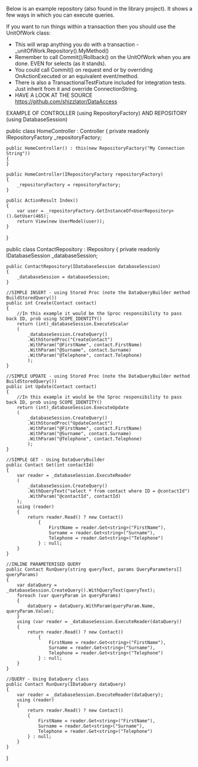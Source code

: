 Below is an example repository (also found in the library project). 
It shows a few ways in which you can execute queries.

If you want to run things within a transaction then you should use the UnitOfWork class:

- This will wrap anything you do with a transaction - _unitOfWork.Repository<MyRepo>().MyMethod()
- Remember to call Commit()/Rollback() on the UnitOfWork when you are done. EVEN for selects (as it stands).
- You could call Commit() on request end or by overriding OnActionExecuted or an equivalent event/method.
- There is also a TransactionalTestFixture included for integration tests. Just inherit from it and override ConnectionString.
- HAVE A LOOK AT THE SOURCE https://github.com/shizzlator/DataAccess


EXAMPLE OF CONTROLLER (using RepositoryFactory) AND REPOSITORY (using DatabaseSession)

public class HomeController : Controller
{
    private readonly IRepositoryFactory _repositoryFactory;

    public HomeController() : this(new RepositoryFactory("My Connection String"))
    {
    }

    public HomeController(IRepositoryFactory repositoryFactory)
    {
        _repositoryFactory = repositoryFactory;
    }

    public ActionResult Index()
    {
        var user = _repositoryFactory.GetInstanceOf<UserRepository>().GetUser(465);
        return View(new UserModel(user));
    }
}

public class ContactRepository : IRepository
{
    private readonly IDatabaseSession _databaseSession;

    public ContactRepository(IDatabaseSession databaseSession)
    {
        _databaseSession = databaseSession;
    }

    //SIMPLE INSERT - using Stored Proc (note the DataQueryBuilder method BuildStoredQuery())
    public int Create(Contact contact)
    {
        //In this example it would be the Sproc responsibility to pass back ID, prob using SCOPE_IDENTITY()
        return (int)_databaseSession.ExecuteScalar
        (
            _databaseSession.CreateQuery()
            .WithStoredProc("CreateContact")
            .WithParam("@FirstName", contact.FirstName)
            .WithParam("@Surname", contact.Surname)
            .WithParam("@Telephone", contact.Telephone)
            );
    }

	//SIMPLE UPDATE - using Stored Proc (note the DataQueryBuilder method BuildStoredQuery())
    public int Update(Contact contact)
    {
        //In this example it would be the Sproc responsibility to pass back ID, prob using SCOPE_IDENTITY()
        return (int)_databaseSession.ExecuteUpdate
        (
            _databaseSession.CreateQuery()
            .WithStoredProc("UpdateContact")
            .WithParam("@FirstName", contact.FirstName)
            .WithParam("@Surname", contact.Surname)
            .WithParam("@Telephone", contact.Telephone)
            );
    }

    //SIMPLE GET - Using DataQueryBuilder
    public Contact Get(int contactId)
    {
        var reader = _databaseSession.ExecuteReader
        (
            _databaseSession.CreateQuery()
            .WithQueryText("select * from contact where ID = @contactId")
            .WithParam("@contactId", contactId)
        );
        using (reader)
        {
            return reader.Read() ? new Contact()
                {
                    FirstName = reader.Get<string>("FirstName"),
                    Surname = reader.Get<string>("Surname"),
                    Telephone = reader.Get<string>("Telephone")
                } : null;
        }
    }

    //INLINE PARAMETERISED QUERY
    public Contact RunQuery(string queryText, params QueryParameters[] queryParams)
    {
        var dataQuery = _databaseSession.CreateQuery().WithQueryText(queryText);
        foreach (var queryParam in queryParams)
        {
            dataQuery = dataQuery.WithParam(queryParam.Name, queryParam.Value);
        }
        using (var reader = _databaseSession.ExecuteReader(dataQuery))
        {
            return reader.Read() ? new Contact()
                {
                    FirstName = reader.Get<string>("FirstName"), 
                    Surname = reader.Get<string>("Surname"),
                    Telephone = reader.Get<string>("Telephone")
                } : null;
        }
    }

    //QUERY - Using DataQuery class
    public Contact RunQuery(IDataQuery dataQuery)
    {
        var reader = _databaseSession.ExecuteReader(dataQuery);
        using (reader)
        {
            return reader.Read() ? new Contact()
            {
                FirstName = reader.Get<string>("FirstName"),
                Surname = reader.Get<string>("Surname"),
                Telephone = reader.Get<string>("Telephone")
            } : null;
        }
    }
}
